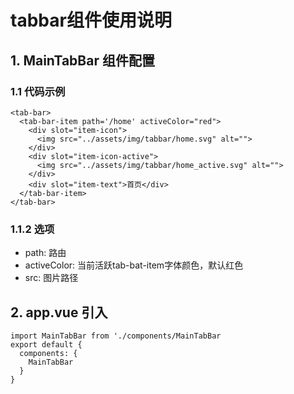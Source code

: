 # tabbar组件使用说明

## 1. MainTabBar 组件配置
### 1.1 代码示例
```
<tab-bar>
  <tab-bar-item path='/home' activeColor="red">
    <div slot="item-icon">
      <img src="../assets/img/tabbar/home.svg" alt="">
    </div>
    <div slot="item-icon-active">
      <img src="../assets/img/tabbar/home_active.svg" alt=""> 
    </div>
    <div slot="item-text">首页</div>
  </tab-bar-item>
</tab-bar>
```
### 1.1.2 选项
* path: 路由
* activeColor: 当前活跃tab-bat-item字体颜色，默认红色
* src: 图片路径

## 2. app.vue 引入
```
import MainTabBar from './components/MainTabBar
export default {
  components: {
    MainTabBar
  }
}

```
